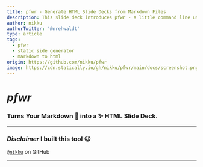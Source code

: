 ```yaml
---
title: pfwr - Generate HTML Slide Decks from Markdown Files
description: This slide deck introduces pfwr - a little command line utility that generates beautiful, self-contained HTML slide decks from Markdown files.
author: nikku
authorTwitter: '@nrehwaldt'
type: article
tags:
  - pfwr
  - static side generator
  - markdown to html
origin: https://github.com/nikku/pfwr
image: https://cdn.statically.io/gh/nikku/pfwr/main/docs/screenshot.png
---
```


# *pfwr*

### Turns Your Markdown :memo: into a :sparkles: HTML Slide Deck.

---

### *Disclaimer* I built this tool :wink:

[`@nikku`](https://github.com/nikku) on GitHub

---
